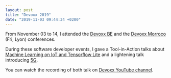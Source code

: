 ```yaml
---
layout: post
title: "Devoxx 2019"
date: "2019-11-03 09:44:34 +0200"
---
```


From November 03 to 14, I attended the [Devoxx BE](http://www.devoxx.be) and the [Devoxx Morroco](http://www.mixitconf.org) (Fri, Lyon) conferences.

During these software developer events, I gave a Tool-in-Action talks about [Machine Learning on IoT and Tensorflow Lite](https://devoxx.be/talk/?id=37401) and a lightening talk introducing [5G](https://devoxx.be/wednesday-schedule/talk?id=38051).

You can watch the recording of both talk on [Devoxx YouTube channel](https://www.youtube.com/channel/UCCBVCTuk6uJrN3iFV_3vurg).

<script async class="speakerdeck-embed" data-id="4a9fb4ad2c014fa09dd685546a9c5f73" data-ratio="1.77777777777778" src="//speakerdeck.com/assets/embed.js"></script>

<script async class="speakerdeck-embed" data-id="5e98ea67d45d4240bae4a0d572e06d43" data-ratio="1.77777777777778" src="//speakerdeck.com/assets/embed.js"></script>

